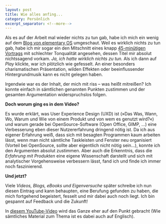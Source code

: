 ```yaml
---
layout: post
title: Wie alles anfing...
category: Persönlich
excerpt_separator: <!--more-->
---
```

Als es auf der Arbeit mal wieder nichts zu tun gab, habe ich mich ein wenig auf dem [Blog von elementary OS](http://blog.elementary.io/) umgeschaut. Weil es wirklich nichts zu tun gab, habe ich mir sogar ein den Mitschnitt eines knapp [45-minütigen Vortrags](http://blog.elementary.io/post/133806307061/cassidy-james-recently-met-up-with-some-folks-from) mit schlechter Tonqualität angesehen, dessen Titel mir absolut nichtssagend vorkam. _Ja, ich hatte wirklich nichts zu tun._ Als ich dann auf _Play_ klickte, war ich plötzlich wie gefesselt. An einer besonders charismatischen Präsentation, wilden Effekten oder beeinflussender Hintergrundmusik kann es nicht gelegen haben.

Irgendwie war es der Inhalt, der mich mit riss – was heißt mitreißen? Ich konnte einfach in sämtlichen genannten Punkten zustimmen und der gesamten Argumentation widerspruchslos folgen.

**Doch worum ging es in dem Video?**
<!--more-->

Es wurde erklärt, was User Experience Design (UXD) ist (»Das Was, Wann, Wo, Warum und Wie von einem Produkt und von wem es genutzt wird?«) und warum gerade bei OpenSource-Software (Open Office, GIMP, ...) eine Verbesserung eben dieser Nutzererfahrung dringend nötig ist. Da ich aus eigener Erfahrung weiß, dass sich mit besagten Programmen kaum arbeiten lässt, wenn man nicht sämtliche Taskleisten und Fenster neu organisiert (Vorteil bei OpenSource, sollte aber eigentlich nicht nötig sein...), konnte ich den Argumenten absolut zustimmen. Aber auch die Erkenntnis, dass die _Erfahrung mit Produkten_ eine eigene Wissenschaft darstellt und sich mit analytischer Vorgehensweise verbessern lässt, fand ich und finde ich immer noch faszinierend.

**Und jetzt?**

Viele _Videos, Blogs, eBooks und Eigenversuche_ später schreibe ich nun diesen Eintrag und kann behaupten, eine Berufung gefunden zu haben, die mich fortgehend begeistert, fesselt und mir dabei auch noch liegt. Ich bin gespannt auf Feedback und die Zukunft!

In [diesem YouTube-Video](https://www.youtube.com/watch?v=Ovj4hFxko7c) wird das Ganze eher auf den Punkt gebracht (Wie sämtliches Material zum Thema ist es dabei auch auf Englisch).
